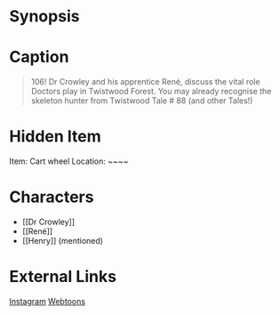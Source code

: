 # Synopsis


# Caption
> 106! Dr Crowley and his apprentice René, discuss the vital role Doctors play in Twistwood Forest. You may already recognise the skeleton hunter from Twistwood Tale # 88 (and other Tales!)

# Hidden Item
Item: Cart wheel
Location: ~~~~

# Characters
* [[Dr Crowley]]
* [[René]]
* [[Henry]] (mentioned)

# External Links
[Instagram](https://www.instagram.com/p/CbYVsgNKuL3/?igshid=YmMyMTA2M2Y=)
[Webtoons](https://www.webtoons.com/en/challenge/twistwood-tales/106-the-prison/viewer?title_no=344740&episode_no=116)